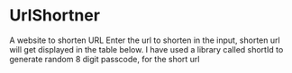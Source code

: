 # UrlShortner
A website to shorten URL
Enter the url to shorten in the input,
shorten url will get displayed in the table below.
I have used a library called shortId to generate random 8 digit passcode, for the short url
